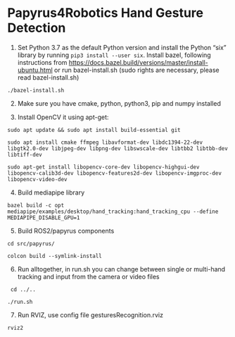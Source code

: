 # Papyrus4Robotics Hand Gesture Detection 

1. Set Python 3.7 as the default Python version and install the Python “six” library by running ``pip3 install --user six``. 
Install bazel, following instructions from https://docs.bazel.build/versions/master/install-ubuntu.html or run bazel-install.sh (sudo rights are necessary, please read bazel-install.sh)

``./bazel-install.sh ``

2. Make sure you have cmake, python, python3, pip and numpy installed

3. Install OpenCV it using apt-get:

``sudo apt update && sudo apt install build-essential git ``

``sudo apt install cmake ffmpeg libavformat-dev libdc1394-22-dev libgtk2.0-dev libjpeg-dev libpng-dev libswscale-dev libtbb2 libtbb-dev libtiff-dev``

``sudo apt-get install libopencv-core-dev libopencv-highgui-dev libopencv-calib3d-dev libopencv-features2d-dev libopencv-imgproc-dev libopencv-video-dev ``

4. Build mediapipe library

``bazel build -c opt mediapipe/examples/desktop/hand_tracking:hand_tracking_cpu --define MEDIAPIPE_DISABLE_GPU=1``

5. Build ROS2/papyrus components

``cd src/papyrus/``

``colcon build --symlink-install``

6. Run alltogether, in run.sh you can change between single or multi-hand tracking and input from the camera or video files

`` cd ../..``

``./run.sh ``

7. Run RVIZ, use config file gesturesRecognition.rviz

``rviz2``


